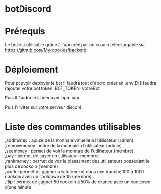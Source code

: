 # botDiscord

# Prérequis 

Le bot est utilisable grâce à l'api créé par un copain téléchargable via https://github.com/My-cookies/backend

# Déploiement

Pour pouvoir deployer le bot il faudra tout d'abord créer un .env
Et il faudra rajouter votre bot token: BOT_TOKEN=VotreBot

Puis il faudra le lancer avec npm start 

Puis l'inviter sur votre serveur discord 

# Liste des commandes utilisables 

,addmoney <user> <montant> : ajoute de la monnaie virtuelle a l’utilisateur (admin)  
,removemoney <user> <montant> : retire de la monnaie a l’utilisateur (admin)  
,seemoney <user> : permet de voir la monnaie de l’utilisateur (membre)  
,pay <user > <montant> : permet de payer un utilisateur (membre)    
,rankmoney : permet de voir le classement des utilisateurs possédant le plus de cookoin (membre)  
,work : permet de gagner aléatoirement dans une tranche 100 à 1000 cookoin avec un cooldown de 1h (membre)  
,flip : permet de gagner 50 cookoin à 50% de chance avec un cooldown d’une minute  
